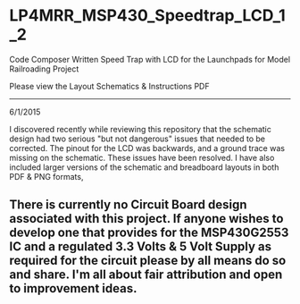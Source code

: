 # LP4MRR_MSP430_Speedtrap_LCD_1_2
Code Composer Written Speed Trap with LCD for the Launchpads for Model Railroading Project


Please view the Layout Schematics & Instructions PDF

------------------------------------------------------


6/1/2015

I discovered recently while reviewing this repository that the schematic design had two serious "but not dangerous" issues that needed to be corrected.  The pinout for the LCD was backwards, and a ground trace was missing on the schematic.  These issues have been resolved.  I have also included larger versions of the schematic and breadboard layouts in both PDF & PNG formats,

There is currently no Circuit Board design associated with this project.  If anyone wishes to develop one that provides for the MSP430G2553 IC and a regulated 3.3 Volts & 5 Volt Supply as required for the circuit please by all means do so and share.  I'm all about fair attribution and open to improvement ideas.
----------



